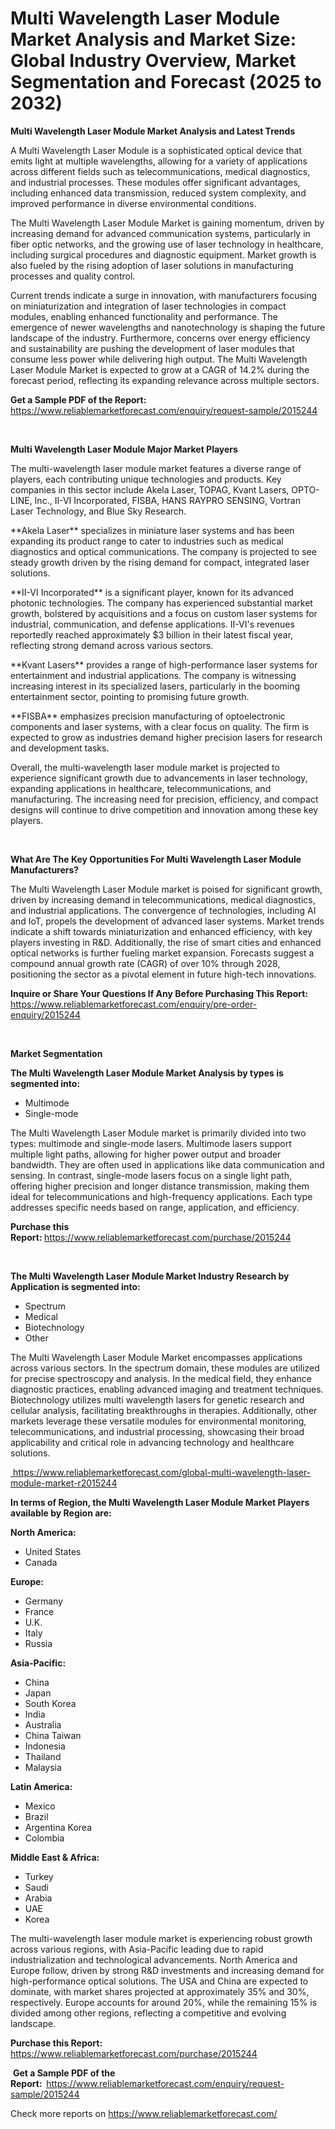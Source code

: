 <p><h1>Multi Wavelength Laser Module Market Analysis and Market Size: Global Industry Overview, Market Segmentation and Forecast (2025 to 2032)</h1></p><p><strong>Multi Wavelength Laser Module Market Analysis and Latest Trends</strong></p>
<p><p>A Multi Wavelength Laser Module is a sophisticated optical device that emits light at multiple wavelengths, allowing for a variety of applications across different fields such as telecommunications, medical diagnostics, and industrial processes. These modules offer significant advantages, including enhanced data transmission, reduced system complexity, and improved performance in diverse environmental conditions. </p><p>The Multi Wavelength Laser Module Market is gaining momentum, driven by increasing demand for advanced communication systems, particularly in fiber optic networks, and the growing use of laser technology in healthcare, including surgical procedures and diagnostic equipment. Market growth is also fueled by the rising adoption of laser solutions in manufacturing processes and quality control.</p><p>Current trends indicate a surge in innovation, with manufacturers focusing on miniaturization and integration of laser technologies in compact modules, enabling enhanced functionality and performance. The emergence of newer wavelengths and nanotechnology is shaping the future landscape of the industry. Furthermore, concerns over energy efficiency and sustainability are pushing the development of laser modules that consume less power while delivering high output. The Multi Wavelength Laser Module Market is expected to grow at a CAGR of 14.2% during the forecast period, reflecting its expanding relevance across multiple sectors.</p></p>
<p><strong>Get a Sample PDF of the Report:&nbsp;</strong> <a href="https://www.reliablemarketforecast.com/enquiry/request-sample/2015244?utm_campaign=1903&utm_medium=2&utm_source=Github&utm_content=ia&utm_term=17012025&utm_id=multi-wavelength-laser-module">https://www.reliablemarketforecast.com/enquiry/request-sample/2015244</a></p>
<p>&nbsp;</p>
<p><strong>Multi Wavelength Laser Module Major Market Players</strong></p>
<p><p>The multi-wavelength laser module market features a diverse range of players, each contributing unique technologies and products. Key companies in this sector include Akela Laser, TOPAG, Kvant Lasers, OPTO-LINE, Inc., II-VI Incorporated, FISBA, HANS RAYPRO SENSING, Vortran Laser Technology, and Blue Sky Research.</p><p>**Akela Laser** specializes in miniature laser systems and has been expanding its product range to cater to industries such as medical diagnostics and optical communications. The company is projected to see steady growth driven by the rising demand for compact, integrated laser solutions.</p><p>**II-VI Incorporated** is a significant player, known for its advanced photonic technologies. The company has experienced substantial market growth, bolstered by acquisitions and a focus on custom laser systems for industrial, communication, and defense applications. II-VI's revenues reportedly reached approximately $3 billion in their latest fiscal year, reflecting strong demand across various sectors.</p><p>**Kvant Lasers** provides a range of high-performance laser systems for entertainment and industrial applications. The company is witnessing increasing interest in its specialized lasers, particularly in the booming entertainment sector, pointing to promising future growth.</p><p>**FISBA** emphasizes precision manufacturing of optoelectronic components and laser systems, with a clear focus on quality. The firm is expected to grow as industries demand higher precision lasers for research and development tasks.</p><p>Overall, the multi-wavelength laser module market is projected to experience significant growth due to advancements in laser technology, expanding applications in healthcare, telecommunications, and manufacturing. The increasing need for precision, efficiency, and compact designs will continue to drive competition and innovation among these key players.</p></p>
<p>&nbsp;</p>
<p><strong>What Are The Key Opportunities For Multi Wavelength Laser Module Manufacturers?</strong></p>
<p><p>The Multi Wavelength Laser Module market is poised for significant growth, driven by increasing demand in telecommunications, medical diagnostics, and industrial applications. The convergence of technologies, including AI and IoT, propels the development of advanced laser systems. Market trends indicate a shift towards miniaturization and enhanced efficiency, with key players investing in R&D. Additionally, the rise of smart cities and enhanced optical networks is further fueling market expansion. Forecasts suggest a compound annual growth rate (CAGR) of over 10% through 2028, positioning the sector as a pivotal element in future high-tech innovations.</p></p>
<p><strong>Inquire or Share Your Questions If Any Before Purchasing This Report:</strong> <a href="https://www.reliablemarketforecast.com/enquiry/pre-order-enquiry/2015244?utm_campaign=1903&utm_medium=2&utm_source=Github&utm_content=ia&utm_term=17012025&utm_id=multi-wavelength-laser-module">https://www.reliablemarketforecast.com/enquiry/pre-order-enquiry/2015244</a></p>
<p>&nbsp;</p>
<p><strong>Market Segmentation</strong></p>
<p><strong>The Multi Wavelength Laser Module Market Analysis by types is segmented into:</strong></p>
<p><ul><li>Multimode</li><li>Single-mode</li></ul></p>
<p><p>The Multi Wavelength Laser Module market is primarily divided into two types: multimode and single-mode lasers. Multimode lasers support multiple light paths, allowing for higher power output and broader bandwidth. They are often used in applications like data communication and sensing. In contrast, single-mode lasers focus on a single light path, offering higher precision and longer distance transmission, making them ideal for telecommunications and high-frequency applications. Each type addresses specific needs based on range, application, and efficiency.</p></p>
<p><strong>Purchase this Report:&nbsp;</strong><a href="https://www.reliablemarketforecast.com/purchase/2015244?utm_campaign=1903&utm_medium=2&utm_source=Github&utm_content=ia&utm_term=17012025&utm_id=multi-wavelength-laser-module">https://www.reliablemarketforecast.com/purchase/2015244</a></p>
<p>&nbsp;</p>
<p><strong>The Multi Wavelength Laser Module Market Industry Research by Application is segmented into:</strong></p>
<p><ul><li>Spectrum</li><li>Medical</li><li>Biotechnology</li><li>Other</li></ul></p>
<p><p>The Multi Wavelength Laser Module Market encompasses applications across various sectors. In the spectrum domain, these modules are utilized for precise spectroscopy and analysis. In the medical field, they enhance diagnostic practices, enabling advanced imaging and treatment techniques. Biotechnology utilizes multi wavelength lasers for genetic research and cellular analysis, facilitating breakthroughs in therapies. Additionally, other markets leverage these versatile modules for environmental monitoring, telecommunications, and industrial processing, showcasing their broad applicability and critical role in advancing technology and healthcare solutions.</p></p>
<p><a href="https://www.reliablemarketforecast.com/global-multi-wavelength-laser-module-market-r2015244?utm_campaign=1903&utm_medium=2&utm_source=Github&utm_content=ia&utm_term=17012025&utm_id=multi-wavelength-laser-module">&nbsp;https://www.reliablemarketforecast.com/global-multi-wavelength-laser-module-market-r2015244</a></p>
<p><strong>In terms of Region, the Multi Wavelength Laser Module Market Players available by Region are:</strong></p>
<p>
    <p> <strong> North America: </strong>
        <ul>
            <li>United States</li>
            <li>Canada</li>
        </ul>
        </p> 
    <p> <strong> Europe: </strong>
        <ul>
            <li>Germany</li>
            <li>France</li>
            <li>U.K.</li>
            <li>Italy</li>
            <li>Russia</li>
        </ul>
        </p> 
    <p> <strong> Asia-Pacific: </strong>
        <ul>
            <li>China</li>
            <li>Japan</li>
            <li>South Korea</li>
            <li>India</li>
            <li>Australia</li>
            <li>China Taiwan</li>
            <li>Indonesia</li>
            <li>Thailand</li>
            <li>Malaysia</li>
        </ul>
        </p> 
    <p> <strong> Latin America: </strong>
        <ul>
            <li>Mexico</li>
            <li>Brazil</li>
            <li>Argentina Korea</li>
            <li>Colombia</li>
        </ul>
        </p> 
    <p> <strong> Middle East & Africa: </strong>
        <ul>
            <li>Turkey</li>
            <li>Saudi</li>
            <li>Arabia</li>
            <li>UAE</li>
            <li>Korea</li>
        </ul>
    </p>
    </p>
<p><p>The multi-wavelength laser module market is experiencing robust growth across various regions, with Asia-Pacific leading due to rapid industrialization and technological advancements. North America and Europe follow, driven by strong R&D investments and increasing demand for high-performance optical solutions. The USA and China are expected to dominate, with market shares projected at approximately 35% and 30%, respectively. Europe accounts for around 20%, while the remaining 15% is divided among other regions, reflecting a competitive and evolving landscape.</p></p>
<p><strong>Purchase this Report: </strong><a href="https://www.reliablemarketforecast.com/purchase/2015244?utm_campaign=1903&utm_medium=2&utm_source=Github&utm_content=ia&utm_term=17012025&utm_id=multi-wavelength-laser-module">https://www.reliablemarketforecast.com/purchase/2015244</a></p>
<p>&nbsp;<strong>Get a Sample PDF of the Report:&nbsp;&nbsp;</strong><a href="https://www.reliablemarketforecast.com/enquiry/request-sample/2015244?utm_campaign=1903&utm_medium=2&utm_source=Github&utm_content=ia&utm_term=17012025&utm_id=multi-wavelength-laser-module">https://www.reliablemarketforecast.com/enquiry/request-sample/2015244</a></p>
<p><strong></strong></p>
<p>Check more reports on <a href="https://www.reliablemarketforecast.com/?utm_campaign=1903&utm_medium=2&utm_source=Github&utm_content=ia&utm_term=17012025&utm_id=multi-wavelength-laser-module">https://www.reliablemarketforecast.com/</a></p>